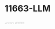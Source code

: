 # 11663-LLM
<img width="30px" src="./results2.png" alt="image_name png" />
<img width="30px" src="./results1.png" alt="image_name png" />
